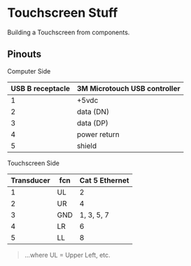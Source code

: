 Touchscreen Stuff
=================

Building a Touchscreen from components.

Pinouts
-------

Computer Side

| USB B receptacle | 3M Microtouch USB controller |
|------------------|------------------------------|
| 1                | +5vdc                        |
| 2                | data (DN)                    |
| 3                | data (DP)                    |
| 4                | power return                 |
| 5                | shield                       |

Touchscreen Side

| Transducer | fcn | Cat 5 Ethernet |
| ---------- | --- | -------------- |
| 1          | UL  | 2              |
| 2          | UR  | 4              |
| 3          | GND | 1, 3, 5, 7     |
| 4          | LR  | 6              |
| 5          | LL  | 8              |

> ...where UL = Upper Left, etc.
